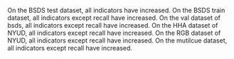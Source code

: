 On the BSDS test dataset, all indicators have increased.
On the BSDS train dataset, all indicators except recall have increased.
On the val dataset of bsds, all indicators except recall have increased.
On the HHA dataset of NYUD, all indicators except recall have increased.
On the RGB dataset of NYUD, all indicators except recall have increased.
On the mutilcue dataset, all indicators except recall have increased.
